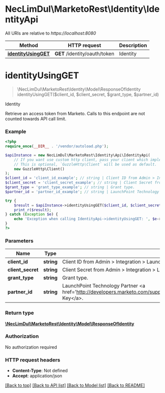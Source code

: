 # NecLimDul\MarketoRest\Identity\IdentityApi

All URIs are relative to *https://localhost:8080*

Method | HTTP request | Description
------------- | ------------- | -------------
[**identityUsingGET**](IdentityApi.md#identityUsingGET) | **GET** /identity/oauth/token | Identity


# **identityUsingGET**
> \NecLimDul\MarketoRest\Identity\Model\ResponseOfIdentity identityUsingGET($client_id, $client_secret, $grant_type, $partner_id)

Identity

Retrieve an access token from Marketo.  Calls to this endpoint are not counted towards API call limit.

### Example
```php
<?php
require_once(__DIR__ . '/vendor/autoload.php');

$apiInstance = new NecLimDul\MarketoRest\Identity\Api\IdentityApi(
    // If you want use custom http client, pass your client which implements `GuzzleHttp\ClientInterface`.
    // This is optional, `GuzzleHttp\Client` will be used as default.
    new GuzzleHttp\Client()
);
$client_id = 'client_id_example'; // string | Client ID from Admin > Integration > Launchpoint menu.
$client_secret = 'client_secret_example'; // string | Client Secret from Admin > Integration > Launchpoint menu.
$grant_type = 'grant_type_example'; // string | Grant type.
$partner_id = 'partner_id_example'; // string | LaunchPoint Technology Partner <a href='http://developers.marketo.com/support/Marketo_LaunchPoint_Technology_Partner_API_Key.pdf'>API Key</a>.

try {
    $result = $apiInstance->identityUsingGET($client_id, $client_secret, $grant_type, $partner_id);
    print_r($result);
} catch (Exception $e) {
    echo 'Exception when calling IdentityApi->identityUsingGET: ', $e->getMessage(), PHP_EOL;
}
?>
```

### Parameters

Name | Type | Description  | Notes
------------- | ------------- | ------------- | -------------
 **client_id** | **string**| Client ID from Admin &gt; Integration &gt; Launchpoint menu. |
 **client_secret** | **string**| Client Secret from Admin &gt; Integration &gt; Launchpoint menu. |
 **grant_type** | **string**| Grant type. |
 **partner_id** | **string**| LaunchPoint Technology Partner &lt;a href&#x3D;&#39;http://developers.marketo.com/support/Marketo_LaunchPoint_Technology_Partner_API_Key.pdf&#39;&gt;API Key&lt;/a&gt;. | [optional]

### Return type

[**\NecLimDul\MarketoRest\Identity\Model\ResponseOfIdentity**](../Model/ResponseOfIdentity.md)

### Authorization

No authorization required

### HTTP request headers

 - **Content-Type**: Not defined
 - **Accept**: application/json

[[Back to top]](#) [[Back to API list]](../../README.md#documentation-for-api-endpoints) [[Back to Model list]](../../README.md#documentation-for-models) [[Back to README]](../../README.md)

